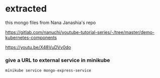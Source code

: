 # extracted

this mongo files from Nana Janashia's repo

<https://gitlab.com/nanuchi/youtube-tutorial-series/-/tree/master/demo-kubernetes-components>

<https://youtu.be/X48VuDVv0do>

### give a URL to external service in minikube

    minikube service mongo-express-service
